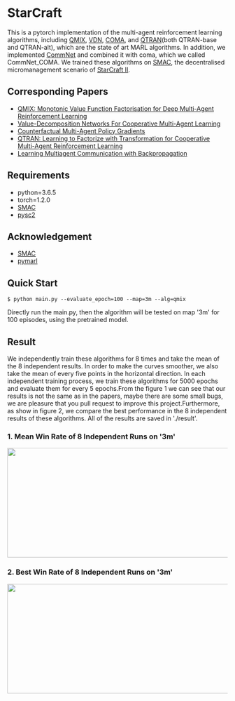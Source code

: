 # StarCraft

This is a pytorch implementation of the multi-agent reinforcement learning algorithms, including [QMIX](https://arxiv.org/abs/1803.11485), [VDN](https://arxiv.org/abs/1706.05296), [COMA](https://arxiv.org/abs/1705.08926), and [QTRAN](https://arxiv.org/abs/1905.05408)(both QTRAN-base and QTRAN-alt), which are the state of art MARL algorithms. In addition, we implemented [CommNet](https://arxiv.org/abs/1605.07736) and combined it with coma, which we called CommNet_COMA. We trained these algorithms on [SMAC](https://github.com/oxwhirl/smac), the decentralised micromanagement scenario of [StarCraft II](https://en.wikipedia.org/wiki/StarCraft_II:_Wings_of_Liberty).

## Corresponding Papers

- [QMIX: Monotonic Value Function Factorisation for Deep Multi-Agent Reinforcement Learning](https://arxiv.org/abs/1803.11485)
- [Value-Decomposition Networks For Cooperative Multi-Agent Learning](https://arxiv.org/abs/1706.05296)
- [Counterfactual Multi-Agent Policy Gradients](https://arxiv.org/abs/1705.08926)
- [QTRAN: Learning to Factorize with Transformation for Cooperative Multi-Agent Reinforcement Learning](https://arxiv.org/abs/1905.05408)
- [Learning Multiagent Communication with Backpropagation](https://arxiv.org/abs/1605.07736)

## Requirements

- python=3.6.5
- torch=1.2.0
- [SMAC](https://github.com/oxwhirl/smac)
- [pysc2](https://github.com/deepmind/pysc2)

## Acknowledgement

+ [SMAC](https://github.com/oxwhirl/smac)
+ [pymarl](https://github.com/oxwhirl/pymarl)

## Quick Start

```shell
$ python main.py --evaluate_epoch=100 --map=3m --alg=qmix
```

Directly run the main.py, then the algorithm will be tested on map '3m' for 100 episodes, using the pretrained model.

## Result

We independently train these algorithms for 8 times and take the mean of the 8 independent results. In order to make the curves smoother, we also take the mean of every five points in the horizontal direction. In each independent training process, we train these algorithms for 5000 epochs and evaluate them for every 5 epochs.From the figure 1 we can see that our results is not the same as in the papers, maybe there are some small bugs, we are pleasure that you pull request to improve this project.Furthermore, as show in figure 2, we compare the best performance in the 8 independent results of these algorithms. All of the results are saved in './result'.

### 1. Mean Win Rate of 8 Independent Runs on '3m'
<div align=center><img width = '600' height ='250' src ="https://github.com/starry-sky6688/StarCraft/blob/master/result/overview.png"/></div>

### 2. Best Win Rate of 8 Independent Runs on '3m'
<div align=center><img width = '600' height ='250' src ="https://github.com/starry-sky6688/StarCraft/blob/master/result/best/best.png"/></div>
